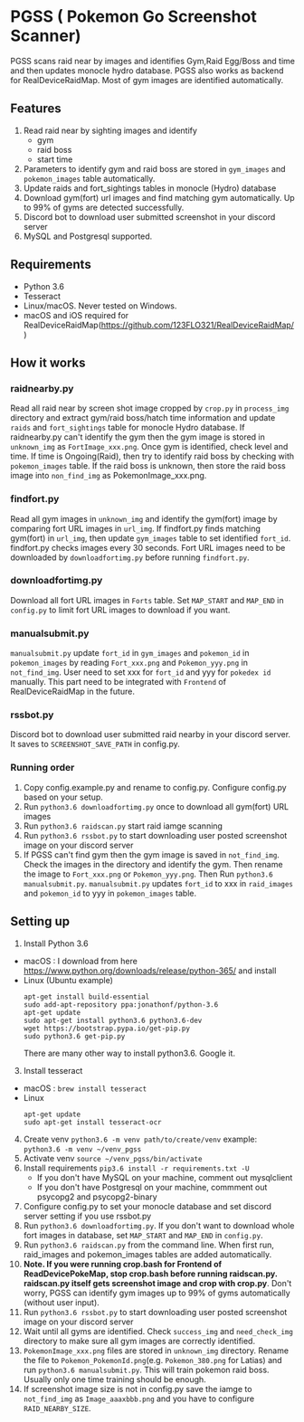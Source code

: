 # PGSS ( Pokemon Go Screenshot Scanner) 
PGSS scans raid near by images and identifies Gym,Raid Egg/Boss and time and then updates monocle hydro database. PGSS also works as backend for RealDeviceRaidMap. Most of gym images are identified automatically.

## Features
1. Read raid near by sighting images and identify
	* gym 
	* raid boss
	* start time
2. Parameters to identify gym and raid boss are stored in `gym_images` and `pokemon_images` table automatically.
3. Update raids and fort_sightings tables in monocle (Hydro) database
4. Download gym(fort) url images and find matching gym automatically. Up to 99% of gyms are detected successfully.
5. Discord bot to download user submitted screenshot in your discord server 
6. MySQL and Postgresql supported.

## Requirements
* Python 3.6
* Tesseract
* Linux/macOS. Never tested on Windows.
* macOS and iOS required for RealDeviceRaidMap(<https://github.com/123FLO321/RealDeviceRaidMap/>)

## How it works
### raidnearby.py
Read all raid near by screen shot image cropped by `crop.py` in `process_img` directory and extract gym/raid boss/hatch time information and update `raids` and `fort_sightings` table for monocle Hydro database. If raidnearby.py can't identify the gym then the gym image is stored in `unknown_img` as `FortImage_xxx.png`. Once gym is identified, check level and time. If time is Ongoing(Raid), then try to identify raid boss by checking with `pokemon_images` table. If the raid boss is unknown, then store the raid boss image into `non_find_img` as PokemonImage_xxx.png.

### findfort.py
Read all gym images in `unknown_img` and identify the gym(fort) image by comparing fort URL images in `url_img`. If findfort.py finds matching gym(fort) in `url_img`, then update `gym_images` table to set identified `fort_id`. findfort.py checks images every 30 seconds. Fort URL images need to be downloaded by `downloadfortimg.py` before running `findfort.py`.

### downloadfortimg.py
Download all fort URL images in `Forts` table. Set `MAP_START` and `MAP_END` in `config.py` to limit fort URL images to download if you want.

### manualsubmit.py
`manualsubmit.py` update `fort_id` in `gym_images` and `pokemon_id` in `pokemon_images` by reading `Fort_xxx.png` and `Pokemon_yyy.png` in `not_find_img`. User need to set xxx for `fort_id` and yyy for `pokedex id` manually. This part need to be integrated with `Frontend` of RealDeviceRaidMap in the future.

### rssbot.py
Discord bot to download user submitted raid nearby in your discord server. It saves to `SCREENSHOT_SAVE_PATH` in config.py.

### Running order
1. Copy config.example.py and rename to config.py. Configure config.py based on your setup.
2. Run `python3.6 downloadfortimg.py` once to download all gym(fort) URL images
3. Run `python3.6 raidscan.py` start raid iamge scanning
4. Run `python3.6 rssbot.py` to start downloading user posted screenshot image on your discord server
5. If PGSS can't find gym then the gym image is saved in `not_find_img`. Check the images in the directory and identify the gym. Then rename the image to `Fort_xxx.png` or `Pokemon_yyy.png`. Then Run `python3.6 manualsubmit.py`. `manualsubmit.py` updates `fort_id` to xxx in `raid_images` and `pokemon_id` to yyy in `pokemon_images` table.

## Setting up
1. Install Python 3.6
 * macOS : I download from here <https://www.python.org/downloads/release/python-365/> and install
 * Linux (Ubuntu example)
    ```
    apt-get install build-essential
    sudo add-apt-repository ppa:jonathonf/python-3.6
    apt-get update
    sudo apt-get install python3.6 python3.6-dev
    wget https://bootstrap.pypa.io/get-pip.py
    sudo python3.6 get-pip.py
    ```
    There are many other way to install python3.6. Google it.
3. Install tesseract 
 * macOS : `brew install tesseract`
 * Linux
    ```
    apt-get update
    sudo apt-get install tesseract-ocr
    ```
4. Create venv
    `python3.6 -m venv path/to/create/venv`
	example: `python3.6 -m venv ~/venv_pgss`
5. Activate venv
    `source ~/venv_pgss/bin/activate`
6. Install requirements
    `pip3.6 install -r requirements.txt -U`
    * If you don't have MySQL on your machine, comment out mysqlclient
    * If you don't have Postgresql on your machine, commment out psycopg2 and psycopg2-binary
7. Configure config.py to set your monocle database and set discord server setting if you use rssbot.py 
8. Run `python3.6 downloadfortimg.py`. If you don't want to download whole fort images in database, set `MAP_START` and `MAP_END` in `config.py`.
9. Run `python3.6 raidscan.py` from the command line. When first run, raid_images and pokemon_images tables are added automatically.
10. **Note. If you were running crop.bash for Frontend of ReadDevicePokeMap, stop crop.bash before running raidscan.py. raidscan.py itself gets screenshot image and crop with crop.py**. Don't worry, PGSS can identify gym images up to 99% of gyms automatically (without user input).
11. Run `python3.6 rssbot.py` to start downloading user posted screenshot image on your discord server
12. Wait until all gyms are identified. Check `success_img` and `need_check_img` directory to make sure all gym images are correctly identified.
13. `PokemonImage_xxx.png` files are stored in `unknown_img` directory. Rename the file to `Pokemon_PokemonId.png`(e.g. `Pokemon_380.png` for Latias) and run `python3.6 manualsubmit.py`. This will train pokemon raid boss. Usually only one time training should be enough.
14. If screenshot image size is not in config.py save the iamge to `not_find_img` as `Image_aaaxbbb.png` and you have to configure `RAID_NEARBY_SIZE`.

